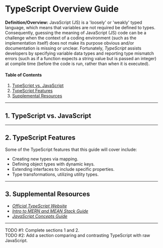 # TypeScript Overview Guide
**Definition/Overview:** JavaScript (JS) is a 'loosely' or 'weakly' typed language, which means that variables are not required be defined to types. Consequently, guessing the meaning of JavaScript (JS) code can be a challenge when the context of a coding environment (such as the implementation itself) does not make its purpose obvious and/or documentation is missing or unclear. Fortunately, *TypeScript* assists developers by specifying variable data types and reporting type mismatch errors (such as if a function expects a string value but is passed an integer) at compile time (before the code is run, rather than when it is executed).

#### Table of Contents
  
1. [TypeScript vs. JavaScript](#ts-vs-js)
2. [TypeScript Features](#features)
3. [Supplemental Resources](#supplemental)
  
<hr />
  
## 1. <a name="ts-vs-js">TypeScript vs. JavaScript</a>
  
<hr />
  
## 2. <a name="features">TypeScript Features</a>
  
Some of the TypeScript features that this guide will cover include:
  
* Creating new types via mapping.
* Defining object types with dynamic keys.
* Extending interfaces to include specific properties.
* Type transformations, utilizing utility types.
  
<hr />
  
## 3. <a name="supplemental">Supplemental Resources</a>
  
* *[Official TypeScript Website](https://www.typescriptlang.org/)*
* *[Intro to MERN and MEAN Stack Guide](https://github.com/chaseofthejungle/intro-to-mern-and-mean-stack)*
* *[JavaScript Concepts Guide](https://github.com/chaseofthejungle/js-concepts-guide)*
  
<hr />
  
TODO #1: Complete sections 1 and 2.  
TODO #2: Add a section comparing and contrasting TypeScript with raw JavaScript.
